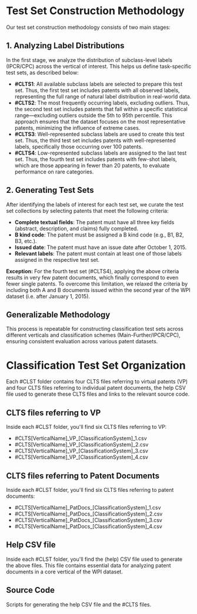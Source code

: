 # Test Set Construction Methodology

Our test set construction methodology consists of two main stages:

## 1. Analyzing Label Distributions
In the first stage, we analyze the distribution of subclass-level labels (IPCR/CPC) across the vertical of interest. This helps us define task-specific test sets, as described below:
- **#CLTS1**: All available subclass labels are selected to prepare this test set. Thus, the first test set includes patents with all observed labels, representing the full range of natural label distribution in real-world data.
- **#CLTS2**: The most frequently occurring labels, excluding outliers. Thus, the second test set includes patents that fall within a specific statistical range—excluding outliers outside the 5th to 95th percentile. This approach ensures that the dataset focuses on the most representative patents, minimizing the influence of extreme cases.
- **#CLTS3**: Well-represented subclass labels are used to create this test set. Thus, the third test set includes patents with well-represented labels, specifically those occurring over 100 patents.
- **#CLTS4**: Low-represented subclass labels are assigned to the last test set. Thus, the fourth test set includes patents with few-shot labels, which are those appearing in fewer than 20 patents, to evaluate performance on rare categories.

## 2. Generating Test Sets
After identifying the labels of interest for each test set, we curate the test set collections by selecting patents that meet the following criteria:
- **Complete textual fields**: The patent must have all three key fields (abstract, description, and claims) fully completed.
- **B kind code**: The patent must be assigned a B kind code (e.g., B1, B2, B3, etc.).
- **Issued date**: The patent must have an issue date after October 1, 2015.
- **Relevant labels**: The patent must contain at least one of those labels assigned in the respective test set.

**Exception:** For the fourth test set (#CLTS4), applying the above criteria results in very few patent documents, which finally correspond to even fewer single patents. To overcome this limitation, we relaxed the criteria by including both A and B documents issued within the second year of the WPI dataset (i.e. after January 1, 2015). 

## Generalizable Methodology

This process is repeatable for constructing classification test sets across different verticals and classification schemes (Main-Further/IPCR/CPC), ensuring consistent evaluation across various patent datasets.

# Classification Test Set Organization 
Each #CLST folder contains four CLTS files referring to virtual patents (VP) and four CLTS files referring to individual patent documents, the help CSV file used to generate these CLTS files and links to the relevant source code.

## CLTS files referring to VP 
Inside each #CLST folder, you'll find six CLTS files referring to VP:

- #CLTS[VerticalName]\_VP_[ClassificationSystem]_1.csv
- #CLTS[VerticalName]\_VP_[ClassificationSystem]_2.csv
- #CLTS[VerticalName]\_VP_[ClassificationSystem]_3.csv
- #CLTS[VerticalName]\_VP_[ClassificationSystem]_4.csv

## CLTS files referring to Patent Documents 
Inside each #CLST folder, you'll find six CLTS files referring to patent documents:

- #CLTS[VerticalName]\_PatDocs_[ClassificationSystem]_1.csv
- #CLTS[VerticalName]\_PatDocs_[ClassificationSystem]_2.csv
- #CLTS[VerticalName]\_PatDocs_[ClassificationSystem]_3.csv
- #CLTS[VerticalName]\_PatDocs_[ClassificationSystem]_4.csv

## Help CSV file
Inside each #CLST folder, you'll find the (help) CSV file used to generate the above files. This file contains essential data for analyzing patent documents in a core vertical of the WPI dataset. 

## Source Code
Scripts for generating the help CSV file and the #CLTS files.
